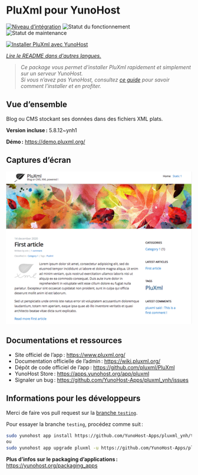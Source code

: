 <!--
Nota bene : ce README est automatiquement généré par <https://github.com/YunoHost/apps/tree/master/tools/readme_generator>
Il NE doit PAS être modifié à la main.
-->

# PluXml pour YunoHost

[![Niveau d’intégration](https://dash.yunohost.org/integration/pluxml.svg)](https://dash.yunohost.org/appci/app/pluxml) ![Statut du fonctionnement](https://ci-apps.yunohost.org/ci/badges/pluxml.status.svg) ![Statut de maintenance](https://ci-apps.yunohost.org/ci/badges/pluxml.maintain.svg)

[![Installer PluXml avec YunoHost](https://install-app.yunohost.org/install-with-yunohost.svg)](https://install-app.yunohost.org/?app=pluxml)

*[Lire le README dans d'autres langues.](./ALL_README.md)*

> *Ce package vous permet d’installer PluXml rapidement et simplement sur un serveur YunoHost.*  
> *Si vous n’avez pas YunoHost, consultez [ce guide](https://yunohost.org/install) pour savoir comment l’installer et en profiter.*

## Vue d’ensemble

Blog ou CMS stockant ses données dans des fichiers XML plats.


**Version incluse :** 5.8.12~ynh1

**Démo :** <https://demo.pluxml.org/>

## Captures d’écran

![Capture d’écran de PluXml](./doc/screenshots/screenshot.png)

## Documentations et ressources

- Site officiel de l’app : <https://www.pluxml.org/>
- Documentation officielle de l’admin : <https://wiki.pluxml.org/>
- Dépôt de code officiel de l’app : <https://github.com/pluxml/PluXml>
- YunoHost Store : <https://apps.yunohost.org/app/pluxml>
- Signaler un bug : <https://github.com/YunoHost-Apps/pluxml_ynh/issues>

## Informations pour les développeurs

Merci de faire vos pull request sur la [branche `testing`](https://github.com/YunoHost-Apps/pluxml_ynh/tree/testing).

Pour essayer la branche `testing`, procédez comme suit :

```bash
sudo yunohost app install https://github.com/YunoHost-Apps/pluxml_ynh/tree/testing --debug
ou
sudo yunohost app upgrade pluxml -u https://github.com/YunoHost-Apps/pluxml_ynh/tree/testing --debug
```

**Plus d’infos sur le packaging d’applications :** <https://yunohost.org/packaging_apps>
